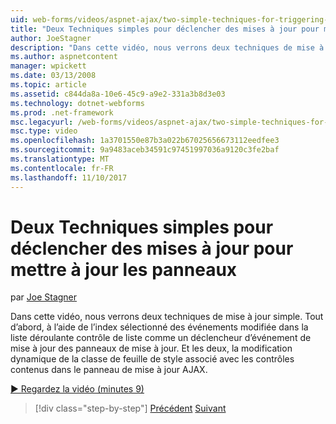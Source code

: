```yaml
---
uid: web-forms/videos/aspnet-ajax/two-simple-techniques-for-triggering-updates-to-update-panels
title: "Deux Techniques simples pour déclencher des mises à jour pour mettre à jour les panneaux | Documents Microsoft"
author: JoeStagner
description: "Dans cette vidéo, nous verrons deux techniques de mise à jour simple. Tout d’abord, à l’aide de l’index sélectionné des événements modifié dans la liste déroulante contrôle de liste comme un trigonométrique de l’événement..."
ms.author: aspnetcontent
manager: wpickett
ms.date: 03/13/2008
ms.topic: article
ms.assetid: c844da8a-10e6-45c9-a9e2-331a3b8d3e03
ms.technology: dotnet-webforms
ms.prod: .net-framework
msc.legacyurl: /web-forms/videos/aspnet-ajax/two-simple-techniques-for-triggering-updates-to-update-panels
msc.type: video
ms.openlocfilehash: 1a3701550e87b3a022b67025656673112eedfee3
ms.sourcegitcommit: 9a9483aceb34591c97451997036a9120c3fe2baf
ms.translationtype: MT
ms.contentlocale: fr-FR
ms.lasthandoff: 11/10/2017
---
```

<a name="two-simple-techniques-for-triggering-updates-to-update-panels"></a>Deux Techniques simples pour déclencher des mises à jour pour mettre à jour les panneaux
====================
par [Joe Stagner](https://github.com/JoeStagner)

Dans cette vidéo, nous verrons deux techniques de mise à jour simple. Tout d’abord, à l’aide de l’index sélectionné des événements modifiée dans la liste déroulante contrôle de liste comme un déclencheur d’événement de mise à jour des panneaux de mise à jour. Et les deux, la modification dynamique de la classe de feuille de style associé avec les contrôles contenus dans le panneau de mise à jour AJAX.

[&#9654; Regardez la vidéo (minutes 9)](https://channel9.msdn.com/Blogs/ASP-NET-Site-Videos/two-simple-techniques-for-triggering-updates-to-update-panels)

>[!div class="step-by-step"]
[Précédent](how-do-i-retrieve-values-from-server-side-ajax-controls.md)
[Suivant](use-aspnet-ajax-cascading-drop-down-control-to-access-a-database.md)
